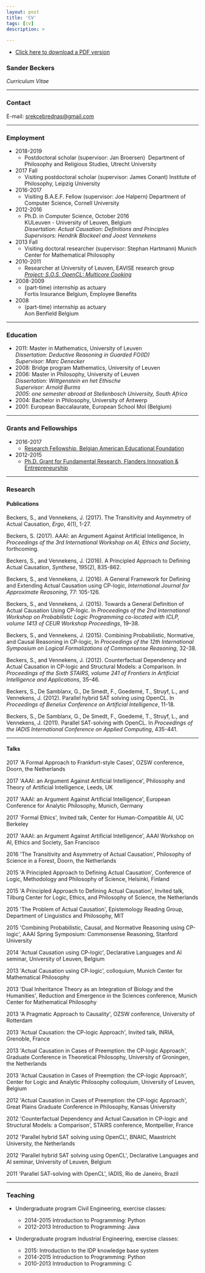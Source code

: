 ```yaml
---
layout: post
title: 'CV'
tags: [cv]
description: >
  
---
```


* [Click here to download a PDF version](/website/sander/CV_SanderBeckers.pdf)

### Sander Beckers 
_Curriculum Vitae_  

***

### Contact

E-mail: <a href="mailto:srekcebrednas@gmail.com?Subject=Job%20Offer%20from%20[Fill%20in%20your%20prestigious%20university]" target="_top">srekcebrednas@gmail.com</a>

***

### Employment

* 2018-2019
	*  Postdoctoral scholar (supervisor: Jan Broersen) 
	Department of Philosophy and Religious Studies, Utrecht University
* 2017 Fall
	* Visiting postdoctoral scholar  (supervisor: James Conant)
	Institute of Philosophy, Leipzig University
* 2016-2017 	
	* Visiting B.A.E.F. Fellow  (supervisor: Joe Halpern)
	Department of Computer Science, Cornell University
* 2012-2016    
	* Ph.D. in Computer Science, October 2016  
	KULeuven - University of Leuven, Belgium  
	_Dissertation: Actual Causation: Definitions and Principles  
	Supervisors: Hendrik Blockeel and Joost Vennekens_  
* 2013 Fall    
	* Visiting doctoral researcher (supervisor: Stephan Hartmann)
	Munich Center for Mathematical Philosophy  
* 2010-2011    
	* Researcher at University of Leuven, EAVISE research group    
	[_Project: S.O.S. OpenCL: Multicore Cooking_](http://www.eavise.be/projects.php#sos_opencl)  
* 2008-2009	
	* (part-time) internship as actuary  
	Fortis Insurance Belgium, Employee Benefits  
* 2008  		
	* (part-time) internship as actuary  
	Aon Benfield Belgium  

***

### Education

* 2011: Master in Mathematics, University of Leuven  
	_Dissertation: Deductive Reasoning in Guarded FO(ID)  
	Supervisor: Marc Denecker_ 
* 2008: Bridge program Mathematics, University of Leuven 
* 2006: Master in Philosophy, University of Leuven  
	_Dissertation: Wittgenstein en het Ethische  
	Supervisor: Arnold Burms  
	2005: one semester abroad at Stellenbosch University, South Africa_
* 2004: Bachelor in Philosophy, University of Antwerp 
* 2001: European Baccalaurate, European School Mol (Belgium)

***

### Grants and Fellowships

* 2016-2017
	* [Research Fellowship, Belgian American Educational Foundation](http://www.baef.be)
* 2012-2015   
	* [Ph.D. Grant for Fundamental Research, Flanders Innovation & Entrepreneurship](http://www.fwo.be/en/fellowships-funding/phd-fellowships/doctoral-(phd)-grant-strategic-basic-research-(sb)/) 

*** 

### Research

#### Publications

Beckers, S., and Vennekens, J. (2017). The Transitivity and Asymmetry of Actual Causation, _Ergo_, 4(1), 1-27.

Beckers, S. (2017). AAAI: an Argument Against Artificial Intelligence, In _Proceedings of the 3rd International Workshop on AI, Ethics and Society_, forthcoming.

Beckers, S., and Vennekens, J. (2016). A Principled Approach to Defining Actual Causation, _Synthese_, 195(2), 835-862.

Beckers, S., and Vennekens, J. (2016). A General Framework for Defining and Extending Actual Causation using CP-logic, _International Journal for Approximate Reasoning_, 77: 105-126.

Beckers, S., and Vennekens, J. (2015). Towards a General Definition of Actual Causation Using CP-logic. In _Proceedings of the 2nd International Workshop on Probabilistic Logic Programming co-located with ICLP, volume 1413 of CEUR Workshop Proceedings_, 19–38.

Beckers, S., and Vennekens, J. (2015). Combining Probabilistic, Normative, and Causal Reasoning in CP-logic, In _Proceedings of the 12th International Symposium on Logical Formalizations of Commonsense Reasoning_, 32-38. 

Beckers, S., and Vennekens, J. (2012). Counterfactual Dependency and Actual Causation in CP-logic and Structural Models: a Comparison. In _Proceedings of the Sixth STAIRS, volume 241 of Frontiers in Artificial Intelligence and Applications_, 35–46. 

Beckers, S., De Samblanx, G., De Smedt, F., Goedemé, T., Struyf, L., and Vennekens, J. (2012). Parallel hybrid SAT solving using OpenCL. In _Proceedings of Benelux Conference on Artificial Intelligence_, 11-18.

Beckers, S., De Samblanx, G., De Smedt, F., Goedemé, T., Struyf, L., and Vennekens, J. (2011). Parallel SAT-solving with OpenCL. In _Proceedings of the IADIS International Conference on Applied Computing_, 435-441.

***

#### Talks

2017 'A Formal Approach to Frankfurt-style Cases', OZSW conference, Doorn, the Netherlands

2017 'AAAI: an Argument Against Artificial Intelligence', Philosophy and Theory of Artificial Intelligence, Leeds, UK

2017 'AAAI: an Argument Against Artificial Intelligence', European Conference for Analytic Philosophy, Munich, Germany

2017  'Formal Ethics', Invited talk, Center for Human-Compatible AI, UC Berkeley

2017  'AAAI: an Argument Against Artificial Intelligence', AAAI Workshop on AI, Ethics and Society, San Francisco

2016  'The Transitivity and Asymmetry of Actual Causation', Philosophy of Science in a Forest, Doorn, the Netherlands

2015  'A Principled Approach to Defining Actual Causation', Conference of Logic, Methodology and Philosophy of Science, Helsinki, Finland

2015  'A Principled Approach to Defining Actual Causation', Invited talk, Tilburg Center for Logic, Ethics, and Philosophy of Science, the Netherlands

2015  'The Problem of Actual Causation', Epistemology Reading Group, Department of Linguistics and Philosophy, MIT

2015  'Combining Probabilistic, Causal, and Normative Reasoning using CP-logic', AAAI Spring Symposium: Commonsense Reasoning, Stanford University

2014  'Actual Causation using CP-logic', Declarative Languages and AI seminar, University of Leuven, Belgium

2013  'Actual Causation using CP-logic', colloquium, Munich Center for Mathematical Philosophy

2013  'Dual Inheritance Theory as an Integration of Biology and the Humanities', Reduction and Emergence in the Sciences conference, Munich Center for Mathematical Philosophy

2013  'A Pragmatic Approach to Causality', OZSW conference, University of Rotterdam

2013  'Actual Causation: the CP-logic Approach', Invited talk, INRIA, Grenoble, France

2013  'Actual Causation in Cases of Preemption: the CP-logic Approach', Graduate Conference in Theoretical Philosophy, University of Groningen, the Netherlands

2013  'Actual Causation in Cases of Preemption: the CP-logic Approach', Center for Logic and Analytic Philosophy colloquium, University of Leuven, Belgium

2012  'Actual Causation in Cases of Preemption: the CP-logic Approach', Great Plains Graduate Conference in Philosophy, Kansas University

2012  'Counterfactual Dependency and Actual Causation in CP-logic and Structural Models: a Comparison', STAIRS conference, Montpellier, France

2012  'Parallel hybrid SAT solving using OpenCL', BNAIC, Maastricht University, the Netherlands

2012  'Parallel hybrid SAT solving using OpenCL', Declarative Languages and AI seminar, University of Leuven, Belgium

2011  'Parallel SAT-solving with OpenCL', IADIS, Rio de Janeiro, Brazil

***

### Teaching

* Undergraduate program Civil Engineering, exercise classes:  
	* 2014-2015 Introduction to Programming: Python  
	* 2012-2013 Introduction to Programming: Java  
    
	    
* Undergraduate program Industrial Engineering, exercise classes:  
	* 2015: Introduction to the IDP knowledge base system  
	* 2014-2015 Introduction to Programming: Python  
	* 2010-2013 Introduction to Programming: C  




